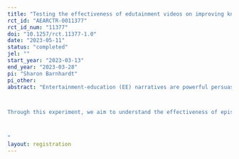 ```yaml
---
title: "Testing the effectiveness of edutainment videos on improving knowledge, attitudes and outcomes towards Minimum Diet Diversity (MDD) for young children (6-23 months)"
rct_id: "AEARCTR-0011377"
rct_id_num: "11377"
doi: "10.1257/rct.11377-1.0"
date: "2023-05-11"
status: "completed"
jel: ""
start_year: "2023-03-13"
end_year: "2023-03-28"
pi: "Sharon Barnhardt"
pi_other:
abstract: "Entertainment-education (EE) narratives are powerful persuasion tools that still need to be fully understood and leveraged for public policy. Minimum Diet Diversity (MDD) refers to the concept that children between 6 and 24 months old should be fed a minimum of 4 of 7 food groups along with breastmilk everyday. It may appear complex, technical, and requires people to think in-depth about food choices, in contrast to how people usually think about food, which is often reactionary, emotional, and based on previous practices. To address this problem, the Centre for Social & Behaviour Change, Ashoka University developed EE resources for health messaging to use the power of stories that engage people’s interest and increase their recall of information and ideas. 

Through this experiment, we aim to understand the effectiveness of episodic narrative style videos and standalone song adaptation videos developed by CSBC in increasing knowledge, attitudes and intention (KAI) to change feeding practices for young children compared to KAI for existing MDD collaterals used by the government. 

"
layout: registration
---
```


